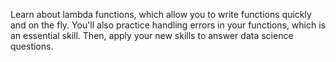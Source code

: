  Learn about lambda functions, which allow you to write functions quickly and on the fly. You'll also practice handling errors in your functions, which is an essential skill. Then, apply your new skills to answer data science questions. 
